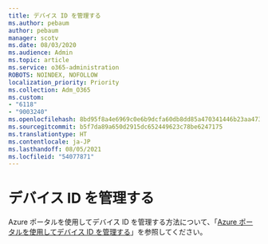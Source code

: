 ```yaml
---
title: デバイス ID を管理する
ms.author: pebaum
author: pebaum
manager: scotv
ms.date: 08/03/2020
ms.audience: Admin
ms.topic: article
ms.service: o365-administration
ROBOTS: NOINDEX, NOFOLLOW
localization_priority: Priority
ms.collection: Adm_O365
ms.custom:
- "6118"
- "9003240"
ms.openlocfilehash: 8bd95f8a4e6969c0e6b9dcfa60db8dd85a470341446b23aa47349b607c8f6d27
ms.sourcegitcommit: b5f7da89a650d2915dc652449623c78be6247175
ms.translationtype: HT
ms.contentlocale: ja-JP
ms.lasthandoff: 08/05/2021
ms.locfileid: "54077871"
---
```

# <a name="manage-device-identities"></a>デバイス ID を管理する

Azure ポータルを使用してデバイス ID を管理する方法について、「[Azure ポータルを使用してデバイス ID を管理する](https://docs.microsoft.com/azure/active-directory/devices/device-management-azure-portal)」を参照してください。